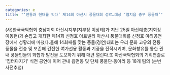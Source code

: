 ```yaml
---
categories: e
title: "‘전통과 현대를 잇다’ 제14회 아산시 풍물대회 성료…대상 ‘염치읍 충무 풍물패’"
---
```

(사)한국국악협회 충남지회 아산시지부(지부장 이상례)가 지난 25일 아산예총(지회장 이동현)과 손잡고 개최한 제14회 신정호 아트밸리 아산시 풍물대회를 신정호 야외공연장에서 성황리에 마쳤다.올해 14회째를 맞는 풍물(경연)대회는 우리 문화 고유의 전통 풍물을 전승 및 보존해 건전한 여가선용 활동과 기풍을 진작시키며, 문화향유를 통한 관내 풍물인들의 화합과 발전을 도모하기 위해 매년 열린다.또 아산국악협회의 기획연출로 &#39;집터다지기&#39; 식전 공연에 이어 관내 읍면동 및 단체 풍물단·동아리 등 18개 팀의 (순번 사전추첨)